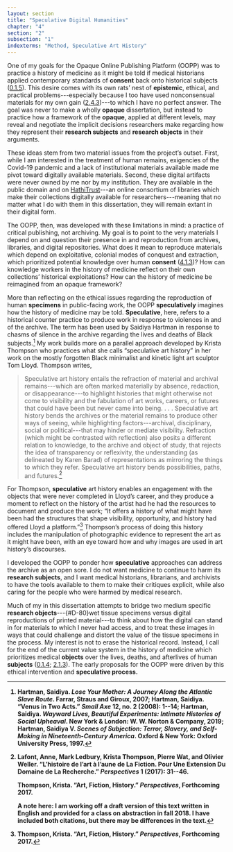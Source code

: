 ```yaml
---
layout: section
title: "Speculative Digital Humanities"
chapter: "4"
section: "2"
subsection: "1"
indexterms: "Method, Speculative Art History"
---
```


One of my goals for the Opaque Online Publishing Platform (OOPP) was to practice a history of medicine as it might be told if medical historians applied contemporary standards of <span data-tooltip aria-haspopup="true" class="has-tip" data-disable-hover="false" tabindex="1" title="I use the phrase 'consent' to refer to the idea of informed consent: that a research subject needs to be aware of what will happen to them in a research project, and that they have the ability to say 'no' at any point during the research program."><b>consent</b></span> back onto historical subjects (<a href="{{ site.baseurl }}/dissertation/0_1_5}}">0.1.5</a>). This desire comes with its own rats’ nest of <span data-tooltip aria-haspopup="true" class="has-tip" data-disable-hover="false" tabindex="1" title="Epistemics is a philosophical term referring to the study of knowledge. I use it to talk about the entwined practices of scientific culture, its arguments, and its methodologies."><b>epistemic</b></span>, ethical, and practical problems---especially because I too have used nonconsensual materials for my own gain (<a href="{{ site.baseurl }}/dissertation/2_4_3}}">2.4.3</a>)---to which I have no perfect answer. The goal was never to make a wholly <span data-tooltip aria-haspopup="true" class="has-tip" data-disable-hover="false" tabindex="1" title="Opacity is a rights-based philosophical framework that assumes humans have a right to not be known in knowledge systems."><b>opaque</b></span> dissertation, but instead to practice how a framework of the <span data-tooltip aria-haspopup="true" class="has-tip" data-disable-hover="false" tabindex="1" title="Opacity is a rights-based philosophical framework that assumes humans have a right to not be known in knowledge systems."><b>opaque</b></span>, applied at different levels, may reveal and negotiate the implicit decisions researchers make regarding how they represent their <span data-tooltip aria-haspopup="true" class="has-tip" data-disable-hover="false" tabindex="1" title="I use the term 'research subject' to refer to a specific relationship between a researcher and the person or people they research. The 'subject' is a pun on the monarchal subject, someone who has no agency under the spectacular power of the sovereign. In this relationship, the researcher has power over their research subject to define and describe the person within a set knowledge system."><b>research subjects</b></span> and <span data-tooltip aria-haspopup="true" class="has-tip" data-disable-hover="false" tabindex="1" title="I use the term research object to refer to a  relationship between a researcher and what they research. An object is a non-human thing that a researcher can define or characterize within a disciplinary field or discourse."><b>research objects</b></span> in their arguments. 

These ideas stem from two material issues from the project’s outset. First, while I am interested in the treatment of human remains, exigencies of the Covid-19 pandemic and a lack of institutional materials available made me pivot toward digitally available materials. Second, these digital artifacts were never owned by me nor by my institution. They are available in the public domain and on [HathiTrust](https://babel.hathitrust.org/cgi/mb?a=listis&c=441640771%20)---an online consortium of libraries which make their collections digitally available for researchers---meaning that no matter what I do with them in this dissertation, they will remain extant in their digital form.

The OOPP, then, was developed with these limitations in mind: a practice of critical publishing, not archiving. My goal is to point to the very materials I depend on and question their presence in and reproduction from archives, libraries, and digital repositories. What does it mean to reproduce materials which depend on exploitative, colonial modes of conquest and extraction, which prioritized potential knowledge over human <span data-tooltip aria-haspopup="true" class="has-tip" data-disable-hover="false" tabindex="1" title="I use the phrase 'consent' to refer to the idea of informed consent: that a research subject needs to be aware of what will happen to them in a research project, and that they have the ability to say 'no' at any point during the research program."><b>consent</b></span> (<a href="{{ site.baseurl }}/dissertation/4_1_3}}">4.1.3</a>)? How can knowledge workers in the history of medicine reflect on their own collections’ historical exploitations? How can the history of medicine be reimagined from an opaque framework? 

More than reflecting on the ethical issues regarding the reproduction of human <span data-tooltip aria-haspopup="true" class="has-tip" data-disable-hover="false" tabindex="1" title="Specimen refers to any naturally occurring phenomenon that has been extracted from its original context and placed within a knowledge framework to understand and describe that phenomenon."><b>specimens</b></span> in public-facing work, the OOPP <span data-tooltip aria-haspopup="true" class="has-tip" data-disable-hover="false" tabindex="1" title="The term speculative refers to a broader discussion in history in how to best address structural violence which produces gaps in the archive. Speculative history imagines what might have happened, or otherwise fill in the gap where these violences occurred."><b>speculatively</b></span> imagines how the history of medicine may be told. <span data-tooltip aria-haspopup="true" class="has-tip" data-disable-hover="false" tabindex="1" title="The term speculative refers to a broader discussion in history in how to best address structural violence which produces gaps in the archive. Speculative history imagines what might have happened, or otherwise fill in the gap where these violences occurred."><b>Speculative</b></span>, here, refers to a historical counter practice to produce work in response to violences in and of the archive. The term has been used by Saidiya Hartman in response to chasms of silence in the archive regarding the lives and deaths of Black subjects.[^fn1] My work builds more on a parallel approach developed by Krista Thompson who practices what she calls “speculative art history” in her work on the mostly forgotten Black minimalist and kinetic light art sculptor Tom Lloyd. Thompson writes,

>Speculative art history entails the refraction of material and archival remains---which are often marked materially by absence, redaction, or disappearance---to highlight histories that might otherwise not come to visibility and the fabulation of art works, careers, or futures that could have been but never came into being. . . . Speculative art history bends the archives or the material remains to produce other ways of seeing, while highlighting factors---archival, disciplinary, social or political---that may hinder or mediate visibility. Refraction (which might be contrasted with reflection) also posits a different relation to knowledge, to the archive and object of study, that rejects the idea of transparency or reflexivity, the understanding (as delineated by Karen Barad) of representations as mirroring the things to which they refer. Speculative art history bends possibilities, paths, and futures.[^fn2]

For Thompson, <span data-tooltip aria-haspopup="true" class="has-tip" data-disable-hover="false" tabindex="1" title="The term speculative refers to a broader discussion in history in how to best address structural violence which produces gaps in the archive. Speculative history imagines what might have happened, or otherwise fill in the gap where these violences occurred."><b>speculative</b></span> art history enables an engagement with the objects that were never completed in Lloyd’s career, and they produce a moment to reflect on the history of the artist had he had the resources to document and produce the work; “It offers a history of what might have been had the structures that shape visibility, opportunity, and history had offered Lloyd a platform.”[^fn3] Thompson’s process of doing this history includes the manipulation of photographic evidence to represent the art as it might have been, with an eye toward how and why images are used in art history’s discourses. 

I developed the OOPP to ponder how <span data-tooltip aria-haspopup="true" class="has-tip" data-disable-hover="false" tabindex="1" title="The term speculative refers to a broader discussion in history in how to best address structural violence which produces gaps in the archive. Speculative history imagines what might have happened, or otherwise fill in the gap where these violences occurred."><b>speculative</b></span> approaches can address the archive as an open sore. I do not want medicine to continue to harm its <span data-tooltip aria-haspopup="true" class="has-tip" data-disable-hover="false" tabindex="1" title="I use the term 'research subject' to refer to a specific relationship between a researcher and the person or people they research. The 'subject' is a pun on the monarchal subject, someone who has no agency under the spectacular power of the sovereign. In this relationship, the researcher has power over their research subject to define and describe the person within a set knowledge system."><b>research subjects</b></span>, and I want medical historians, librarians, and archivists to have the tools available to them to make their critiques explicit, while also caring for the people who were harmed by medical research. 

Much of my in this dissertation attempts to bridge two medium specific <span data-tooltip aria-haspopup="true" class="has-tip" data-disable-hover="false" tabindex="1" title="I use the term research object to refer to a  relationship between a researcher and what they research. An object is a non-human thing that a researcher can define or characterize within a disciplinary field or discourse."><b>research objects</b></span>---{#D-80}wet tissue specimens</b></span> versus digital reproductions of printed material---to think about how the digital can stand in for materials to which I never had access, and to treat these images in ways that could challenge and distort the value of the tissue specimens in the process. My interest is not to erase the historical record. Instead, I call for the end of the current value system in the history of medicine which prioritizes medical <span data-tooltip aria-haspopup="true" class="has-tip" data-disable-hover="false" tabindex="1" title="I use the term research object to refer to a  relationship between a researcher and what they research. An object is a non-human thing that a researcher can define or characterize within a disciplinary field or discourse."><b>objects</b></span> over the lives, deaths, and afterlives of human <span data-tooltip aria-haspopup="true" class="has-tip" data-disable-hover="false" tabindex="1" title="I use the term 'research subject' to refer to a specific relationship between a researcher and the person or people they research. The 'subject' is a pun on the monarchal subject, someone who has no agency under the spectacular power of the sovereign. In this relationship, the researcher has power over their research subject to define and describe the person within a set knowledge system."><b>subjects</b></span> (<a href="{{ site.baseurl }}/dissertation/0_1_4}}">0.1.4</a>; <a href="{{ site.baseurl }}/dissertation/2_1_3}}">2.1.3</a>). The early proposals for the OOPP were driven by this ethical intervention and <span data-tooltip aria-haspopup="true" class="has-tip" data-disable-hover="false" tabindex="1" title="The term speculative refers to a broader discussion in history in how to best address structural violence which produces gaps in the archive. Speculative history imagines what might have happened, or otherwise fill in the gap where these violences occurred."><b> speculative process.

[^fn1]: Hartman, Saidiya. *Lose Your Mother: A Journey Along the Atlantic Slave Route*. Farrar, Straus and Giroux, 2007; Hartman, Saidiya. “Venus in Two Acts.” *Small Axe* 12, no. 2 (2008): 1--14; Hartman, Saidiya. *Wayward Lives, Beautiful Experiments: Intimate Histories of Social Upheaval*. New York & London: W. W. Norton & Company, 2019; Hartman, Saidiya V. *Scenes of Subjection: Terror, Slavery, and Self-Making in Nineteenth-Century America*. Oxford & New York: Oxford University Press, 1997.

[^fn2]: Lafont, Anne, Mark Ledbury, Krista Thompson, Pierre Wat, and Olivier Weller. “L’histoire de l’art à l’aune de La Fiction. Pour Une Extension Du Domaine de La Recherche.” *Perspectives* 1 (2017): 31--46.
	
	Thompson, Krista. “Art, Fiction, History.” *Perspectives*, Forthcoming 2017.
	
	A note here: I am working off a draft version of this text written in English and provided for a class on abstraction in fall 2018. I have included both citations, but there may be differences in the text.

[^fn3]: Thompson, Krista. “Art, Fiction, History.” *Perspectives*, Forthcoming 2017.